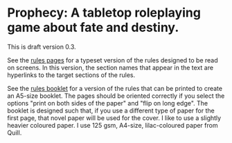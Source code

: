 # Prophecy: A tabletop roleplaying game about fate and destiny.

This is draft version 0.3.

See the [rules pages](prophecy_pages.pdf) for a typeset version of the rules designed to be read on screens. In this version, the section names that appear in the text are hyperlinks to the target sections of the rules.

See the [rules booklet](prophecy_booklet.pdf) for a version of the rules that can be printed to create an A5-size booklet. The pages should be oriented correctly if you select the options "print on both sides of the paper" and "flip on long edge". The booklet is designed such that, if you use a different type of paper for the first page, that novel paper will be used for the cover. I like to use a slightly heavier coloured paper.  I use 125 gsm, A4-size, lilac-coloured paper from Quill.

